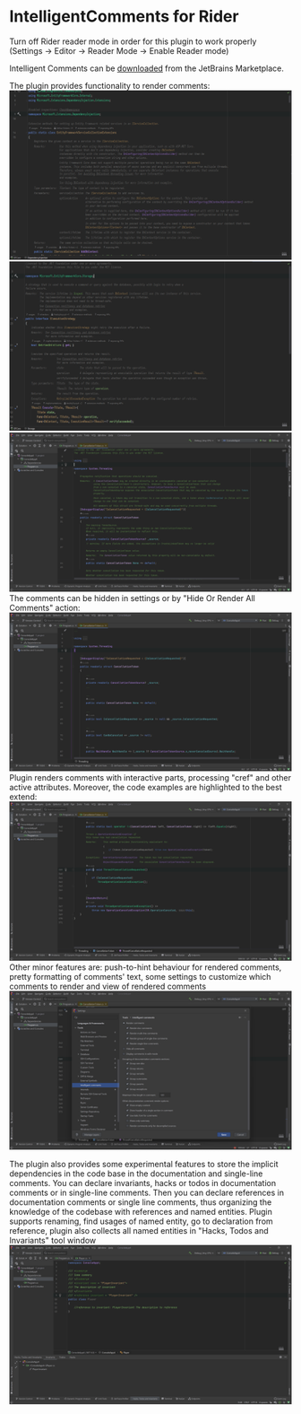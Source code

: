 # IntelligentComments for Rider

Turn off Rider reader mode in order for this plugin to work properly (Settings -> Editor -> Reader Mode -> Enable Reader mode)

Intelligent Comments can be [downloaded](https://plugins.jetbrains.com/plugin/19135-intelligent-comments) from the JetBrains Marketplace. 

The plugin provides functionality to render comments:
![EF1](./screens/screen1.png)
![EF2](./screens/screen2.png)
![CancellationToken decompiled source](./screens/cancellationToken.png)
The comments can be hidden in settings or by "Hide Or Render All Comments" action:
![CancellationToken decompiled source hidden comments](./screens/cancellationTokenHiddenComments.png)
Plugin renders comments with interactive parts, processing "cref" and other active attributes. 
Moreover, the code examples are highlighted to the best extend:
![Code Highlighting](./screens/codeHighlightingsExample.png)
Other minor features are: push-to-hint behaviour for rendered comments, pretty formatting of comments' text, some settings to customize which comments to render and view of rendered comments
![Settings](./screens/settings.png)

The plugin also provides some experimental features to store the implicit dependencies in the code base in the documentation and single-line comments.
You can declare invariants, hacks or todos in documentation comments or in single-line comments.
Then you can declare references in documentation comments or single line comments, thus organizing the knowledge of the codebase with references and named entities. 
Plugin supports renaming, find usages of named entity, go to declaration from reference, plugin also collects all named entities in "Hacks, Todos and Invariants" tool window
![Experimental features](./screens/experimentalFeatures.png)

